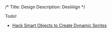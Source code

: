 /*
Title: Design
Description: Desiiiiign
*/


Todo!


- [Hack Smart Objects to Create Dynamic Sprites](http://methodandcraft.com/videos/hack-smart-objects-to-create-dynamic-sprites)

